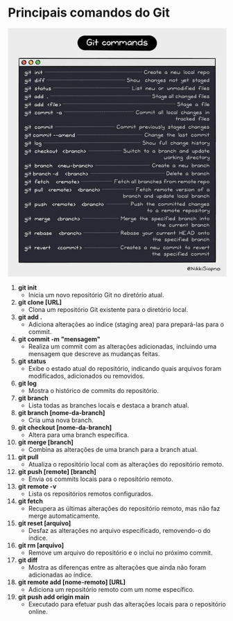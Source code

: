 # Principais comandos do Git
 
 

![PrincipaisComandosDoGit](../imagens/PrincipaisComandosDoGit.jpeg)

1. **git init**
    - Inicia um novo repositório Git no diretório atual.
2. **git clone \[URL]**
    - Clona um repositório Git existente para o diretório local.
3. **git add .**
    - Adiciona alterações ao índice (staging area) para prepará-las para o commit.
4. **git commit -m "mensagem"**
    - Realiza um commit com as alterações adicionadas, incluindo uma mensagem que descreve as mudanças feitas.
5. **git status**
    - Exibe o estado atual do repositório, indicando quais arquivos foram modificados, adicionados ou removidos.
6. **git log**
    - Mostra o histórico de commits do repositório.
7. **git branch**
    - Lista todas as branches locais e destaca a branch atual.
8. **git branch \[nome-da-branch]**
    - Cria uma nova branch.
9. **git checkout \[nome-da-branch]**
    - Altera para uma branch específica.
10. **git merge \[branch]**
    - Combina as alterações de uma branch para a branch atual.
11. **git pull**
    - Atualiza o repositório local com as alterações do repositório remoto.
12. **git push \[remote] \[branch]**
    - Envia os commits locais para o repositório remoto.
13. **git remote -v**
    - Lista os repositórios remotos configurados.
14. **git fetch**
    - Recupera as últimas alterações do repositório remoto, mas não faz merge automaticamente.
15. **git reset [arquivo]**
    - Desfaz as alterações no arquivo especificado, removendo-o do índice.
16. **git rm [arquivo]**
    - Remove um arquivo do repositório e o inclui no próximo commit.
17. **git diff**
    - Mostra as diferenças entre as alterações que ainda não foram adicionadas ao índice.
18. **git remote add \[nome-remoto] \[URL]**
    - Adiciona um repositório remoto com um nome específico.
19. **git push add origin main**
    - Executado para efetuar push das alterações locais para o repositório online.